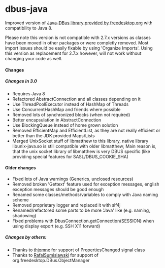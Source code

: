 # dbus-java
Improved version of [Java-DBus library provided by freedesktop.org](https://dbus.freedesktop.org/doc/dbus-java/) with compatibility to Java 8.

Please note this version is not compatible with 2.7.x versions as classes have been moved in other packages or were completly removed.
Most import issues should be easily fixable by using 'Organize Imports'. 
Using this version as replacement for 2.7.x however, will not work without changing your code as well.

#### Changes
##### Changes in 3.0
  - Requires Java 8
  - Refactored AbstractConnection and all classes depending on it
  - Use ThreadPoolExecutor instead of HashMap of Threads
  - Use ConcurrentHashMap and friends where possible
  - Removed lots of synchronized blocks (when not required)
  - Better encapsulation in AbstractConnection
  - Use BlockingQueue instead of home grown solution
  - Removed EfficientMap and EfficientList, as they are not really efficient or better than the JDK provided Maps/Lists
  - Merged UnixSocket stuff of libmatthew to this library, native library libunix-java.so is still compatible with older libmatthew;
    Main reason is, that the unix socket library of libmatthew is very DBUS specific 
    (like providing special features for SASL/DBUS\_COOKIE\_SHA)

#### Older changes

  - Fixed lots of Java warnings (Generics, unclosed resources)
  - Removed broken 'Gettext' feature used for exception messages, english exception messages should be good enough
  - Renamed some classes/methods/variables to comply with Java naming scheme
  - Removed proprietary logger and replaced it with slf4j
  - Renamed/refactored some parts to be more 'Java' like (e.g. naming, shadowing)
  - Fixed problems with DbusConnection.getConnection(SESSION) when using display export (e.g. SSH X11 forward)
  
##### Changes by others:
  - Thanks to [thjomnx](https://github.com/thjomnx) for support of PropertiesChanged signal class
  - Thanks to [RafalSumislawski](https://github.com/RafalSumislawski) for support of org.freedesktop.DBus.ObjectManager
